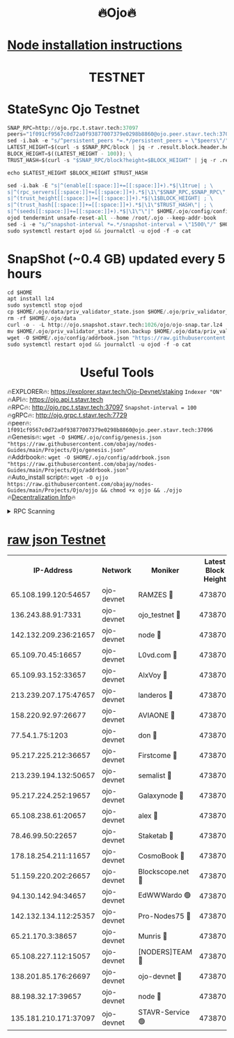 <h1 align="center"> 🔥Ojo🔥</h1>

[Node installation instructions](https://github.com/obajay/nodes-Guides/tree/main/Projects/Ojo)
=

<h1 align="center"> TESTNET</h1>

# StateSync Ojo Testnet
```python
SNAP_RPC=http://ojo.rpc.t.stavr.tech:37097
peers="1f091cf9567c0d72a0f93877007379e0298b8860@ojo.peer.stavr.tech:37096"
sed -i.bak -e "s/^persistent_peers *=.*/persistent_peers = \"$peers\"/" $HOME/.ojo/config/config.toml
LATEST_HEIGHT=$(curl -s $SNAP_RPC/block | jq -r .result.block.header.height); \
BLOCK_HEIGHT=$((LATEST_HEIGHT - 100)); \
TRUST_HASH=$(curl -s "$SNAP_RPC/block?height=$BLOCK_HEIGHT" | jq -r .result.block_id.hash)

echo $LATEST_HEIGHT $BLOCK_HEIGHT $TRUST_HASH

sed -i.bak -E "s|^(enable[[:space:]]+=[[:space:]]+).*$|\1true| ; \
s|^(rpc_servers[[:space:]]+=[[:space:]]+).*$|\1\"$SNAP_RPC,$SNAP_RPC\"| ; \
s|^(trust_height[[:space:]]+=[[:space:]]+).*$|\1$BLOCK_HEIGHT| ; \
s|^(trust_hash[[:space:]]+=[[:space:]]+).*$|\1\"$TRUST_HASH\"| ; \
s|^(seeds[[:space:]]+=[[:space:]]+).*$|\1\"\"|" $HOME/.ojo/config/config.toml
ojod tendermint unsafe-reset-all --home /root/.ojo --keep-addr-book
sed -i -e "s/^snapshot-interval *=.*/snapshot-interval = \"1500\"/" $HOME/.ojo/config/app.toml
sudo systemctl restart ojod && journalctl -u ojod -f -o cat
```
# SnapShot (~0.4 GB) updated every 5 hours
```python
cd $HOME
apt install lz4
sudo systemctl stop ojod
cp $HOME/.ojo/data/priv_validator_state.json $HOME/.ojo/priv_validator_state.json.backup
rm -rf $HOME/.ojo/data
curl -o - -L http://ojo.snapshot.stavr.tech:1026/ojo/ojo-snap.tar.lz4 | lz4 -c -d - | tar -x -C $HOME/.ojo --strip-components 2
mv $HOME/.ojo/priv_validator_state.json.backup $HOME/.ojo/data/priv_validator_state.json
wget -O $HOME/.ojo/config/addrbook.json "https://raw.githubusercontent.com/obajay/nodes-Guides/main/Projects/Ojo/addrbook.json"
sudo systemctl restart ojod && journalctl -u ojod -f -o cat
```
 <h1 align="center"> Useful Tools</h1>

🔥EXPLORER🔥:        https://explorer.stavr.tech/Ojo-Devnet/staking        `Indexer "ON"` \
🔥API🔥:                     https://ojo.api.t.stavr.tech \
🔥RPC🔥:                    http://ojo.rpc.t.stavr.tech:37097              `Snapshot-interval = 100` \
🔥gRPC🔥:                  http://ojo.grpc.t.stavr.tech:7729 \
🔥peer🔥:                   `1f091cf9567c0d72a0f93877007379e0298b8860@ojo.peer.stavr.tech:37096` \
🔥Genesis🔥:    ```wget -O $HOME/.ojo/config/genesis.json "https://raw.githubusercontent.com/obajay/nodes-Guides/main/Projects/Ojo/genesis.json"``` \
🔥Addrbook🔥:    ```wget -O $HOME/.ojo/config/addrbook.json "https://raw.githubusercontent.com/obajay/nodes-Guides/main/Projects/Ojo/addrbook.json"``` \
🔥Auto_install script🔥: ```wget -O ojjo https://raw.githubusercontent.com/obajay/nodes-Guides/main/Projects/Ojo/ojjo && chmod +x ojjo && ./ojjo``` \
🔥[Decentralization Info](https://github.com/obajay/StateSync-snapshots/tree/main/Projects/Ojo/Decentralization)🔥



<details>
<summary>RPC Scanning</summary>

<h2 align="center"> We scan nodes in real time every 4 hours. And we provide the final result of RPC endpoints.
We cannot influence the operation of these nodes in any way. </h2>


```python
If Voting Power is higher than 0 --> then the Node is a validator of the network and may be subject to attack and be a potential threat to the chain.
```
```python
We marked such validators with a red symbol
```

</details>

[raw json Testnet](https://rpc-check.ojot.stavr.tech/ojot/rpc-ojot-result.json)
=


<table><tr><th>IP-Address</th><th>Network</th><th>Moniker</th><th>Latest Block Height</th><th>Earliest Block Height</th><th>Catching Up</th><th>Tx Index</th><th>Voting Power</th><th>Scan Time</th></tr><tr><td>65.108.199.120:54657</td><td>ojo-devnet</td><td>RAMZES 🔴</td><td>4738701</td><td>306156</td><td>False</td><td>on</td><td>15420</td><td>2023-12-31T00:32:58.230092100UTC</td></tr><tr><td>136.243.88.91:7331</td><td>ojo-devnet</td><td>ojo_testnet 🔴</td><td>4738702</td><td>308845</td><td>False</td><td>on</td><td>1000</td><td>2023-12-31T00:33:04.680097095UTC</td></tr><tr><td>142.132.209.236:21657</td><td>ojo-devnet</td><td>node 🔴</td><td>4738705</td><td>350001</td><td>False</td><td>on</td><td>1999</td><td>2023-12-31T00:33:20.561664602UTC</td></tr><tr><td>65.109.70.45:16657</td><td>ojo-devnet</td><td>L0vd.com 🔴</td><td>4738707</td><td>695918</td><td>False</td><td>off</td><td>998</td><td>2023-12-31T00:33:33.697150314UTC</td></tr><tr><td>65.109.93.152:33657</td><td>ojo-devnet</td><td>AlxVoy 🔴</td><td>4738705</td><td>2319801</td><td>False</td><td>on</td><td>4536782</td><td>2023-12-31T00:33:20.335044130UTC</td></tr><tr><td>213.239.207.175:47657</td><td>ojo-devnet</td><td>landeros 🔴</td><td>4738704</td><td>2714001</td><td>False</td><td>off</td><td>11083</td><td>2023-12-31T00:33:15.561868310UTC</td></tr><tr><td>158.220.92.97:26677</td><td>ojo-devnet</td><td>AVIAONE 🔴</td><td>4738704</td><td>2754001</td><td>False</td><td>on</td><td>13867</td><td>2023-12-31T00:33:15.317637717UTC</td></tr><tr><td>77.54.1.75:1203</td><td>ojo-devnet</td><td>don 🔴</td><td>4738705</td><td>2906401</td><td>False</td><td>on</td><td>10</td><td>2023-12-31T00:33:23.498176809UTC</td></tr><tr><td>95.217.225.212:36657</td><td>ojo-devnet</td><td>Firstcome 🔴</td><td>4738702</td><td>2985946</td><td>False</td><td>on</td><td>13566</td><td>2023-12-31T00:33:04.390779032UTC</td></tr><tr><td>213.239.194.132:50657</td><td>ojo-devnet</td><td>semalist 🔴</td><td>4738701</td><td>3223522</td><td>False</td><td>on</td><td>19037</td><td>2023-12-31T00:32:58.521562757UTC</td></tr><tr><td>95.217.224.252:19657</td><td>ojo-devnet</td><td>Galaxynode 🔴</td><td>4738706</td><td>3685492</td><td>False</td><td>on</td><td>11888</td><td>2023-12-31T00:33:28.499405788UTC</td></tr><tr><td>65.108.238.61:20657</td><td>ojo-devnet</td><td>alex 🔴</td><td>4738701</td><td>4158001</td><td>False</td><td>on</td><td>11359</td><td>2023-12-31T00:32:57.839778296UTC</td></tr><tr><td>78.46.99.50:22657</td><td>ojo-devnet</td><td>Staketab 🔴</td><td>4738707</td><td>4254801</td><td>False</td><td>on</td><td>1276</td><td>2023-12-31T00:33:34.004939240UTC</td></tr><tr><td>178.18.254.211:11657</td><td>ojo-devnet</td><td>CosmoBook 🔴</td><td>4738705</td><td>4392001</td><td>False</td><td>off</td><td>1057</td><td>2023-12-31T00:33:23.033619782UTC</td></tr><tr><td>51.159.220.202:26657</td><td>ojo-devnet</td><td>Blockscope.net 🔴</td><td>4738701</td><td>4425001</td><td>False</td><td>on</td><td>981</td><td>2023-12-31T00:32:57.408306189UTC</td></tr><tr><td>94.130.142.94:34657</td><td>ojo-devnet</td><td>EdWWWardo 🟢</td><td>4738704</td><td>4438946</td><td>False</td><td>on</td><td>0</td><td>2023-12-31T00:33:17.905211701UTC</td></tr><tr><td>142.132.134.112:25357</td><td>ojo-devnet</td><td>Pro-Nodes75 🔴</td><td>4738702</td><td>4638702</td><td>False</td><td>on</td><td>24651</td><td>2023-12-31T00:33:01.618061838UTC</td></tr><tr><td>65.21.170.3:38657</td><td>ojo-devnet</td><td>Munris 🔴</td><td>4738702</td><td>4638702</td><td>False</td><td>off</td><td>20123</td><td>2023-12-31T00:33:04.045202000UTC</td></tr><tr><td>65.108.227.112:15057</td><td>ojo-devnet</td><td>[NODERS]TEAM 🔴</td><td>4738707</td><td>4638707</td><td>False</td><td>off</td><td>9999</td><td>2023-12-31T00:33:30.913931744UTC</td></tr><tr><td>138.201.85.176:26697</td><td>ojo-devnet</td><td>ojo-devnet 🔴</td><td>4738707</td><td>4638707</td><td>False</td><td>on</td><td>1000024000</td><td>2023-12-31T00:33:33.290093475UTC</td></tr><tr><td>88.198.32.17:39657</td><td>ojo-devnet</td><td>node 🔴</td><td>4738706</td><td>4710001</td><td>False</td><td>on</td><td>81206</td><td>2023-12-31T00:33:23.766814635UTC</td></tr><tr><td>135.181.210.171:37097</td><td>ojo-devnet</td><td>STAVR-Service 🟢</td><td>4738701</td><td>4738001</td><td>False</td><td>on</td><td>0</td><td>2023-12-31T00:32:59.284875928UTC</td></tr></table>
